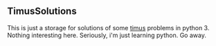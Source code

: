 ## TimusSolutions
This is just a storage for solutions of some [timus](https://acm.timus.ru) problems in python 3. Nothing interesting here. Seriously, i'm just learning python. Go away.
